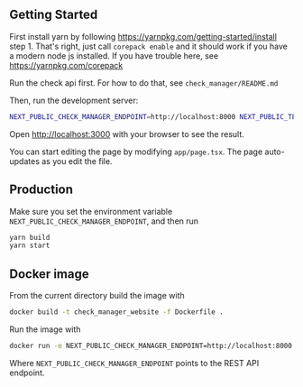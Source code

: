 ## Getting Started

First install yarn by following https://yarnpkg.com/getting-started/install step 1.
That's right, just call `corepack enable` and it should work if you have a modern node js installed.
If you have trouble here, see https://yarnpkg.com/corepack


Run the check api first. For how to do that, see `check_manager/README.md`

Then, run the development server:

```bash
NEXT_PUBLIC_CHECK_MANAGER_ENDPOINT=http://localhost:8000 NEXT_PUBLIC_TELEMETRY_ENDPOINT=http://localhost:12345/v1 yarn dev
```

Open [http://localhost:3000](http://localhost:3000) with your browser to see the result.

You can start editing the page by modifying `app/page.tsx`. The page auto-updates as you edit the file.

## Production

Make sure you set the environment variable `NEXT_PUBLIC_CHECK_MANAGER_ENDPOINT`, and then run

```bash
yarn build
yarn start
```

## Docker image

From the current directory build the image with

```bash
docker build -t check_manager_website -f Dockerfile .
```

Run the image with

```bash
docker run -e NEXT_PUBLIC_CHECK_MANAGER_ENDPOINT=http://localhost:8000 -p 3000:3000 -it check_manager_website
```

Where `NEXT_PUBLIC_CHECK_MANAGER_ENDPOINT` points to the REST API endpoint.